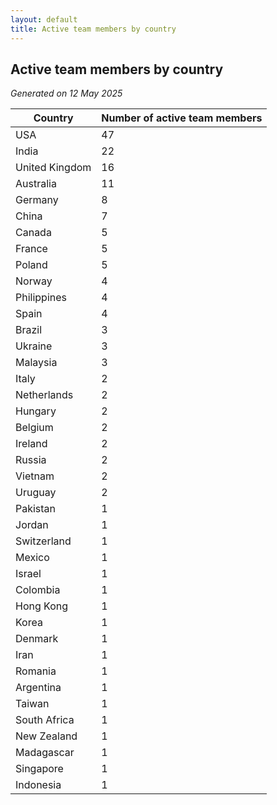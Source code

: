 ```yaml
---
layout: default
title: Active team members by country
---
```

## Active team members by country
*Generated on 12 May 2025*

| Country | Number of active team members |
| --- | --- |
| USA | 47 |
| India | 22 |
| United Kingdom | 16 |
| Australia | 11 |
| Germany | 8 |
| China | 7 |
| Canada | 5 |
| France | 5 |
| Poland | 5 |
| Norway | 4 |
| Philippines | 4 |
| Spain | 4 |
| Brazil | 3 |
| Ukraine | 3 |
| Malaysia | 3 |
| Italy | 2 |
| Netherlands | 2 |
| Hungary | 2 |
| Belgium | 2 |
| Ireland | 2 |
| Russia | 2 |
| Vietnam | 2 |
| Uruguay | 2 |
| Pakistan | 1 |
| Jordan | 1 |
| Switzerland | 1 |
| Mexico | 1 |
| Israel | 1 |
| Colombia | 1 |
| Hong Kong | 1 |
| Korea | 1 |
| Denmark | 1 |
| Iran | 1 |
| Romania | 1 |
| Argentina | 1 |
| Taiwan | 1 |
| South Africa | 1 |
| New Zealand | 1 |
| Madagascar | 1 |
| Singapore | 1 |
| Indonesia | 1 |

